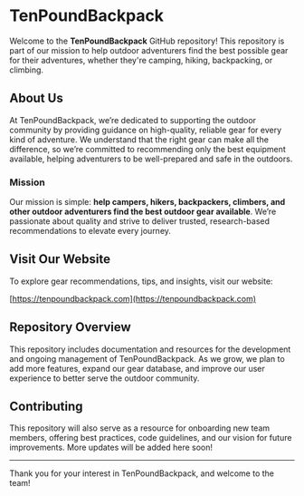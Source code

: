 # TenPoundBackpack

Welcome to the **TenPoundBackpack** GitHub repository! This repository is part of our mission to help outdoor adventurers find the best possible gear for their adventures, whether they're camping, hiking, backpacking, or climbing.

## About Us

At TenPoundBackpack, we’re dedicated to supporting the outdoor community by providing guidance on high-quality, reliable gear for every kind of adventure. We understand that the right gear can make all the difference, so we’re committed to recommending only the best equipment available, helping adventurers to be well-prepared and safe in the outdoors.

### Mission

Our mission is simple: **help campers, hikers, backpackers, climbers, and other outdoor adventurers find the best outdoor gear available**. We’re passionate about quality and strive to deliver trusted, research-based recommendations to elevate every journey.

## Visit Our Website

To explore gear recommendations, tips, and insights, visit our website:

[https://tenpoundbackpack.com](https://tenpoundbackpack.com)

## Repository Overview

This repository includes documentation and resources for the development and ongoing management of TenPoundBackpack. As we grow, we plan to add more features, expand our gear database, and improve our user experience to better serve the outdoor community.

## Contributing

This repository will also serve as a resource for onboarding new team members, offering best practices, code guidelines, and our vision for future improvements. More updates will be added here soon!

---

Thank you for your interest in TenPoundBackpack, and welcome to the team!
